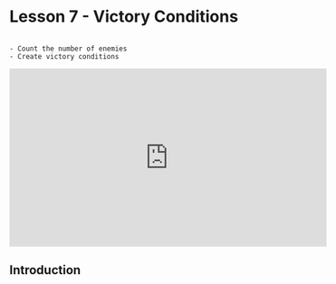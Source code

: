# Lesson 7 - Victory Conditions

```{topic} In this lesson you will:

- Count the number of enemies
- Create victory conditions
```

<iframe width="560" height="315" src="https://www.youtube-nocookie.com/embed/hTGv542obJo" title="YouTube video player" frameborder="0" allow="accelerometer; autoplay; clipboard-write; encrypted-media; gyroscope; picture-in-picture; web-share" allowfullscreen></iframe>

## Introduction

